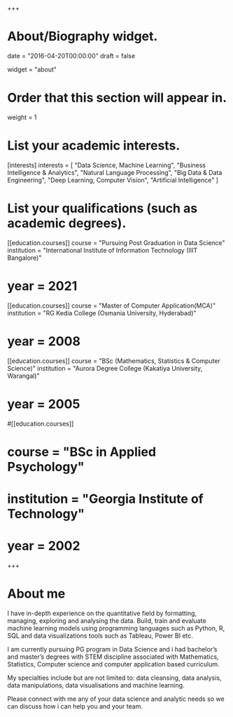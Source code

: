 +++
# About/Biography widget.

date = "2016-04-20T00:00:00"
draft = false

widget = "about"

# Order that this section will appear in.
weight = 1

# List your academic interests.
[interests]
interests = [
	"Data Science, Machine Learning",
	"Business Intelligence & Analytics",
	"Natural Language Processing",
	"Big Data & Data Engineering",
	"Deep Learning, Computer Vision",
	"Artificial Intelligence"
  ]

# List your qualifications (such as academic degrees).
[[education.courses]]
  course = "Pursuing Post Graduation in Data Science"
  institution = "International Institute of Information Technology (IIIT Bangalore)"
#  year = 2021

[[education.courses]]
  course = "Master of Computer Application(MCA)"
  institution = "RG Kedia College (Osmania University, Hyderabad)"
#  year = 2008

[[education.courses]]
  course = "BSc (Mathematics, Statistics & Computer Science)"
  institution = "Aurora Degree College (Kakatiya University, Warangal)"
#  year = 2005

#[[education.courses]]
#  course = "BSc in Applied Psychology"
#  institution = "Georgia Institute of Technology"
#  year = 2002
 
+++
  
# About me

I have in-depth experience on the quantitative field by formatting, managing, exploring and analysing the data. Build, train and evaluate machine learning models using programming languages such as Python, R, SQL and data visualizations tools such as Tableau, Power BI etc. 

I am currently pursuing PG program in Data Science and i had bachelor’s and master’s degrees with STEM discipline associated with Mathematics, Statistics, Computer science and computer application based curriculum. 

My specialties include but are not limited to: data cleansing, data analysis, data manipulations, data visualisations and machine learning. 

Please connect with me any of your data science and analytic needs so we can discuss how i can help you and your team.


